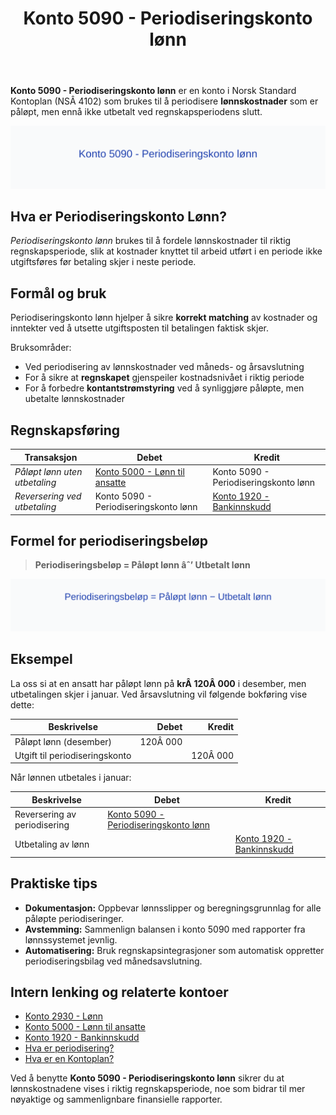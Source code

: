 ﻿---
title: "Konto 5090 - Periodiseringskonto lønn"
seoTitle: "5090-periodiseringskonto-lonn"
description: '**Konto 5090 - Periodiseringskonto lønn** er en konto i Norsk Standard Kontoplan (NSÂ 4102) som brukes til å periodisere **lønnskostnader** som er påløpt, ...'
---

**Konto 5090 - Periodiseringskonto lønn** er en konto i Norsk Standard Kontoplan (NSÂ 4102) som brukes til å periodisere **lønnskostnader** som er påløpt, men ennå ikke utbetalt ved regnskapsperiodens slutt.

![Illustrasjon av konto 5090 Periodiseringskonto lønn](5090-periodiseringskonto-lonn-image.svg)

## Hva er Periodiseringskonto Lønn?

*Periodiseringskonto lønn* brukes til å fordele lønnskostnader til riktig regnskapsperiode, slik at kostnader knyttet til arbeid utført i en periode ikke utgiftsføres før betaling skjer i neste periode.

## Formål og bruk

Periodiseringskonto lønn hjelper å sikre **korrekt matching** av kostnader og inntekter ved å utsette utgiftsposten til betalingen faktisk skjer.

Bruksområder:
* Ved periodisering av lønnskostnader ved måneds- og årsavslutning
* For å sikre at **regnskapet** gjenspeiler kostnadsnivået i riktig periode
* For å forbedre **kontantstrømstyring** ved å synliggjøre påløpte, men ubetalte lønnskostnader

## Regnskapsføring

| Transaksjon                                    | Debet                                                                                                                                                        | Kredit                                                   |
|------------------------------------------------|--------------------------------------------------------------------------------------------------------------------------------------------------------------|----------------------------------------------------------|
| *Påløpt lønn uten utbetaling*                  | [Konto 5000 - Lønn til ansatte](/blogs/kontoplan/5000-lonn-til-ansatte "Konto 5000 - Lønn til ansatte")                                                     | Konto 5090 - Periodiseringskonto lønn                    |
| *Reversering ved utbetaling*                   | Konto 5090 - Periodiseringskonto lønn                                                                                                                       | [Konto 1920 - Bankinnskudd](/blogs/kontoplan/1920-bankinnskudd "Konto 1920 - Bankinnskudd")               |

## Formel for periodiseringsbeløp

> **Periodiseringsbeløp = Påløpt lønn âˆ’ Utbetalt lønn**

![Formel for periodiseringskonto lønn](periodiseringskonto-lonn-formula.svg)

## Eksempel

La oss si at en ansatt har påløpt lønn på **krÂ 120Â 000** i desember, men utbetalingen skjer i januar. Ved årsavslutning vil følgende bokføring vise dette:

| Beskrivelse                    | Debet        | Kredit       |
|--------------------------------|-------------:|-------------:|
| Påløpt lønn (desember)         | 120Â 000      |              |
| Utgift til periodiseringskonto |              | 120Â 000      |

Når lønnen utbetales i januar:

| Beskrivelse                     | Debet                                                                                                                                                   | Kredit                                                                                              |
|---------------------------------|---------------------------------------------------------------------------------------------------------------------------------------------------------|-----------------------------------------------------------------------------------------------------|
| Reversering av periodisering    | [Konto 5090 - Periodiseringskonto lønn](/blogs/kontoplan/5090-periodiseringskonto-lonn "Konto 5090 - Periodiseringskonto lønn") |                                                                                                     |
| Utbetaling av lønn              |                                                                                                                                                         | [Konto 1920 - Bankinnskudd](/blogs/kontoplan/1920-bankinnskudd "Konto 1920 - Bankinnskudd")       |

## Praktiske tips

* **Dokumentasjon:** Oppbevar lønnsslipper og beregningsgrunnlag for alle påløpte periodiseringer.
* **Avstemming:** Sammenlign balansen i konto 5090 med rapporter fra lønnssystemet jevnlig.
* **Automatisering:** Bruk regnskapsintegrasjoner som automatisk oppretter periodiseringsbilag ved månedsavslutning.

## Intern lenking og relaterte kontoer

* [Konto 2930 - Lønn](/blogs/kontoplan/2930-lonn "Konto 2930 - Lønn")
* [Konto 5000 - Lønn til ansatte](/blogs/kontoplan/5000-lonn-til-ansatte "Konto 5000 - Lønn til ansatte")
* [Konto 1920 - Bankinnskudd](/blogs/kontoplan/1920-bankinnskudd "Konto 1920 - Bankinnskudd")
* [Hva er periodisering?](/blogs/regnskap/hva-er-periodisering "Hva er periodisering? Prinsipper og praktisk anvendelse")
* [Hva er en Kontoplan?](/blogs/regnskap/hva-er-kontoplan "Hva er en Kontoplan? Komplett Guide til Kontoplaner i Norsk Regnskap")

Ved å benytte **Konto 5090 - Periodiseringskonto lønn** sikrer du at lønnskostnadene vises i riktig regnskapsperiode, noe som bidrar til mer nøyaktige og sammenlignbare finansielle rapporter.






